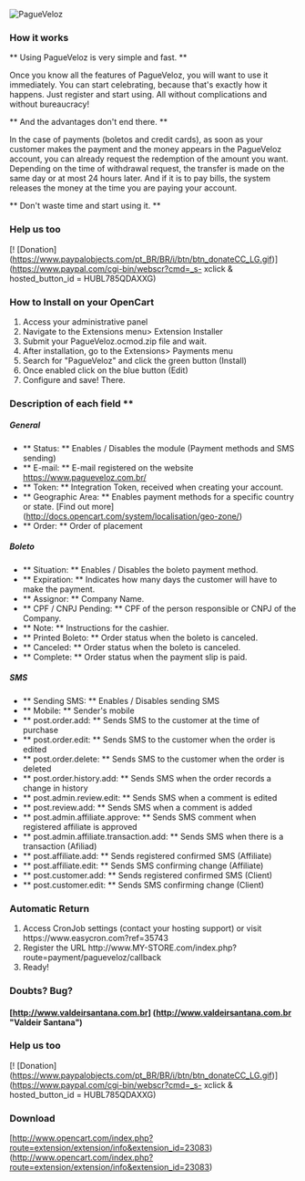 ![PagueVeloz](https://www.pagueveloz.com.br/Content/Img/logo-pagueveloz-topo_03.png)

### How it works
** Using PagueVeloz is very simple and fast. **

Once you know all the features of PagueVeloz, you will want to use it immediately. You can start celebrating, because that's exactly how it happens. Just register and start using. All without complications and without bureaucracy!

** And the advantages don't end there. **

In the case of payments (boletos and credit cards), as soon as your customer makes the payment and the money appears in the PagueVeloz account, you can already request the redemption of the amount you want. Depending on the time of withdrawal request, the transfer is made on the same day or at most 24 hours later. And if it is to pay bills, the system releases the money at the time you are paying your account.

** Don't waste time and start using it. **

### Help us too
[! [Donation] (https://www.paypalobjects.com/pt_BR/BR/i/btn/btn_donateCC_LG.gif)] (https://www.paypal.com/cgi-bin/webscr?cmd=_s- xclick & hosted_button_id = HUBL785QDAXXG)

### How to Install on your OpenCart
<ol>
<li> Access your administrative panel </li>
<li> Navigate to the Extensions menu> Extension Installer </li>
<li> Submit your PagueVeloz.ocmod.zip file and wait. </li>
<li> After installation, go to the Extensions> Payments menu </li>
<li> Search for "PagueVeloz" and click the green button (Install) </li>
<li> Once enabled click on the blue button (Edit) </li>
<li> Configure and save! There. </li>
</ol>

### Description of each field **
##### General
* ** Status: ** Enables / Disables the module (Payment methods and SMS sending)
* ** E-mail: ** E-mail registered on the website https://www.pagueveloz.com.br/
* ** Token: ** Integration Token, received when creating your account.
* ** Geographic Area: ** Enables payment methods for a specific country or state. [Find out more] (http://docs.opencart.com/system/localisation/geo-zone/)
* ** Order: ** Order of placement

##### Boleto
* ** Situation: ** Enables / Disables the boleto payment method.
* ** Expiration: ** Indicates how many days the customer will have to make the payment.
* ** Assignor: ** Company Name.
* ** CPF / CNPJ Pending: ** CPF of the person responsible or CNPJ of the Company.
* ** Note: ** Instructions for the cashier.
* ** Printed Boleto: ** Order status when the boleto is canceled.
* ** Canceled: ** Order status when the boleto is canceled.
* ** Complete: ** Order status when the payment slip is paid.

##### SMS
* ** Sending SMS: ** Enables / Disables sending SMS
* ** Mobile: ** Sender's mobile
* ** post.order.add: ** Sends SMS to the customer at the time of purchase
* ** post.order.edit: ** Sends SMS to the customer when the order is edited
* ** post.order.delete: ** Sends SMS to the customer when the order is deleted
* ** post.order.history.add: ** Sends SMS when the order records a change in history
* ** post.admin.review.edit: ** Sends SMS when a comment is edited
* ** post.review.add: ** Sends SMS when a comment is added
* ** post.admin.affiliate.approve: ** Sends SMS comment when registered affiliate is approved
* ** post.admin.affiliate.transaction.add: ** Sends SMS when there is a transaction (Afiliad)
* ** post.affiliate.add: ** Sends registered confirmed SMS (Affiliate)
* ** post.affiliate.edit: ** Sends SMS confirming change (Affiliate)
* ** post.customer.add: ** Sends registered confirmed SMS (Client)
* ** post.customer.edit: ** Sends SMS confirming change (Client)

### Automatic Return
<ol>
<li> Access CronJob settings (contact your hosting support) or visit https://www.easycron.com?ref=35743
</li>
<li> Register the URL http://www.MY-STORE.com/index.php?route=payment/pagueveloz/callback </li>
<li> Ready! </li>
</ol>

### Doubts? Bug?
#### [http://www.valdeirsantana.com.br] (http://www.valdeirsantana.com.br "Valdeir Santana")

### Help us too
[! [Donation] (https://www.paypalobjects.com/pt_BR/BR/i/btn/btn_donateCC_LG.gif)] (https://www.paypal.com/cgi-bin/webscr?cmd=_s- xclick & hosted_button_id = HUBL785QDAXXG)

### Download
[http://www.opencart.com/index.php?route=extension/extension/info&extension_id=23083)(http://www.opencart.com/index.php?route=extension/extension/info&extension_id=23083) 
